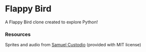 # Flappy Bird
A Flappy Bird clone created to explore Python!

### Resources
Sprites and audio from [Samuel Custodio](https://github.com/samuelcust/flappy-bird-assets) (provided with MIT license)